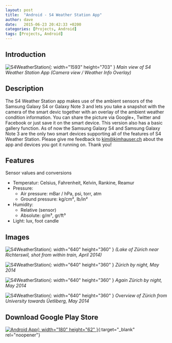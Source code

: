 ```yaml
---
layout: post
title:  "Android - S4 Weather Station App"
author: dave
date:   2015-06-23 20:42:33 +0200
categories: [Projects, Android]
tags: [Projects, Android]
---
```


## Introduction
![S4WeatherStation](../../assets/img/projects/s4weatherstation/S4-weather-station-head_20140308_small.jpg){: width="1593" height="703" }
_Main view of S4 Weather Station App (Camera view / Weather Info Overlay)_


## Description
The S4 Weather Station app makes use of the ambient sensors of the Samsung Galaxy S4 or Galaxy Note 3 and lets you take a snapshot with the camera of the smart devic together with an overlay of the ambient weather condition information. You can share the picture via Google+, Twitter and Facebook or just save it on the smart device. This version also has a basic gallery function. As of now the Samsung Galaxy S4 and Samsung Galaxy Note 3 are the only two smart devices supporting all of the features of S4 Weather Station. Please give me feedback to <kim@kimhauser.ch> about the app and devices you got it running on. Thank you!

## Features
Sensor values and conversions
- Temperatur: Celsius, Fahrenheit, Kelvin, Rankine, Reamur
- Pressure:
  - Air pressure: mBar / hPa, psi, torr, atm
  - Ground pressure: kg/cm², lb/in²
- Humidity:
  - Relative (sensor)
  - Absolute: g/m³, gr/ft³
- Light: lux, foot candle

## Images
![S4WeatherStation](../..//assets/img/projects/s4weatherstation/S4ws_2014-03-06-080655_640X360.jpg){: width="640" height="360" }
_(Lake of Zürich near Richterswil, shot from within train, April 2014)_

![S4WeatherStation](../..//assets/img/projects/s4weatherstation/S4ws_2014-03-09-205531_640x360.jpg){: width="640" height="360" }
_Zürich by night, May 2014_

![S4WeatherStation](../..//assets/img/projects/s4weatherstation/S4ws_2014-03-19-205732_640x360.png){: width="640" height="360" }
_Again Zürich by night, May 2014_

![S4WeatherStation](../..//assets/img/projects/s4weatherstation/S4ws_2014-03-27-190818_640x360.png){: width="640" height="360" }
_Overview of Zürich from University towards Üetliberg, May 2014_

## Download Google Play Store
[![Android App](../..//assets/img/Get_it_on_Google_play_180x62px.png){: width="180" height="62" }](https://play.google.com/store/apps/details?id=ch.kimhauser.android.s4weatherstation){:target="_blank" rel="noopener"}